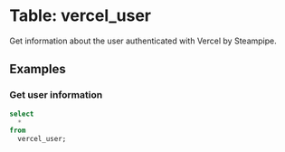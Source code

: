# Table: vercel_user

Get information about the user authenticated with Vercel by Steampipe.

## Examples

### Get user information

```sql
select
  *
from
  vercel_user;
```
